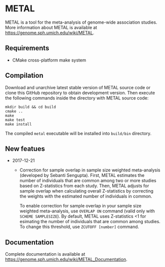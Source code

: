 # METAL

METAL is a tool for the meta-analysis of genome-wide association studies. More information about METAL is available at https://genome.sph.umich.edu/wiki/METAL.

## Requirements

- CMake cross-platform make system

## Compilation

Download and unarchive latest stable version of METAL source code or clone this GitHub repository to obtain development version.
Then execute the following commands inside the directory with METAL source code:

```
mkdir build && cd build
cmake ..
make
make test
make install
```

The compiled `metal` executable will be installed into `build/bin` directory.

## New featues

- 2017-12-21
  - Correction for sample overlap in sample size weighted meta-analysis (developed by Sebanti Sengupta). First, METAL estimates the number of individuals that are common among two or more studies based on Z-statistics from each study. Then, METAL adjusts for sample overlap when calculating overall Z-statistics by correcting the weights with the estimated number of individuals in common. 

    To enable correction for sample overlap in your sample size weighted meta-analysis, use `OVERLAP ON` command (valid only with `SCHEME SAMPLESIZE`). By default, METAL uses Z-statistics <1 for esimating the number of individuals that are common among studies. To change this threshold, use `ZCUTOFF [number]` command. 


## Documentation

Complete documentation is available at https://genome.sph.umich.edu/wiki/METAL_Documentation.
